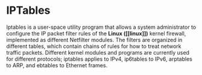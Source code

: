 # IPTables

Iptables is a user-space utility program that allows a system administrator to configure the IP packet filter rules of the **Linux ([[linux]])** kernel firewall, implemented as different Netfilter modules. The filters are organized in different tables, which contain chains of rules for how to treat network traffic packets. Different kernel modules and programs are currently used for different protocols; iptables applies to IPv4, ip6tables to IPv6, arptables to ARP, and ebtables to Ethernet frames.
